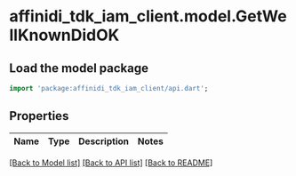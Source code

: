# affinidi_tdk_iam_client.model.GetWellKnownDidOK

## Load the model package

```dart
import 'package:affinidi_tdk_iam_client/api.dart';
```

## Properties

| Name | Type | Description | Notes |
| ---- | ---- | ----------- | ----- |

[[Back to Model list]](../README.md#documentation-for-models) [[Back to API list]](../README.md#documentation-for-api-endpoints) [[Back to README]](../README.md)
